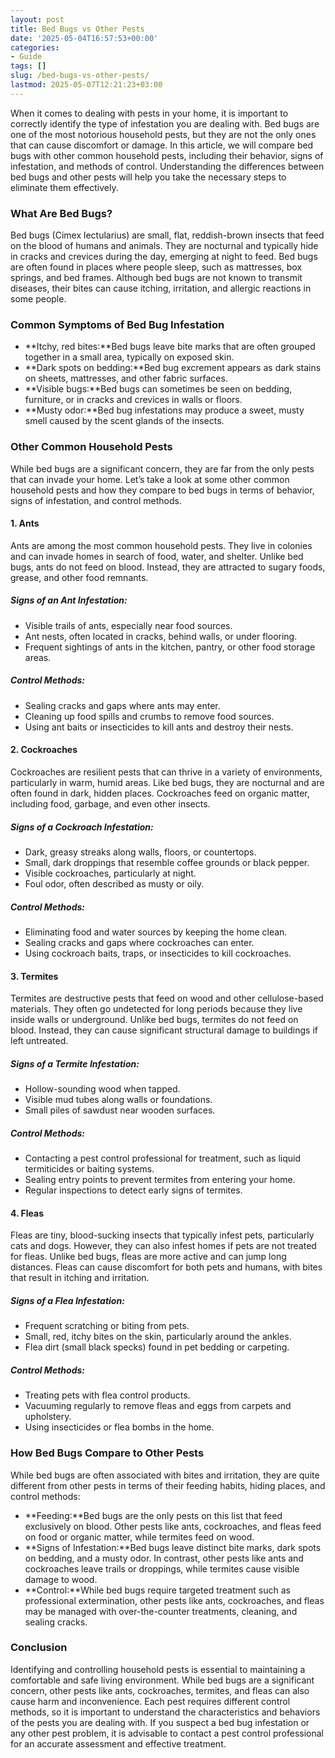 ```yaml
---
layout: post
title: Bed Bugs vs Other Pests
date: '2025-05-04T16:57:53+00:00'
categories:
- Guide
tags: []
slug: /bed-bugs-vs-other-pests/
lastmod: 2025-05-07T12:21:23+03:00
---
```


When it comes to dealing with pests in your home, it is important to correctly identify the type of infestation you are dealing with. Bed bugs are one of the most notorious household pests, but they are not the only ones that can cause discomfort or damage. In this article, we will compare bed bugs with other common household pests, including their behavior, signs of infestation, and methods of control. Understanding the differences between bed bugs and other pests will help you take the necessary steps to eliminate them effectively.
### What Are Bed Bugs?
Bed bugs (Cimex lectularius) are small, flat, reddish-brown insects that feed on the blood of humans and animals. They are nocturnal and typically hide in cracks and crevices during the day, emerging at night to feed. Bed bugs are often found in places where people sleep, such as mattresses, box springs, and bed frames. Although bed bugs are not known to transmit diseases, their bites can cause itching, irritation, and allergic reactions in some people.
### Common Symptoms of Bed Bug Infestation
- **Itchy, red bites:**Bed bugs leave bite marks that are often grouped together in a small area, typically on exposed skin.
- **Dark spots on bedding:**Bed bug excrement appears as dark stains on sheets, mattresses, and other fabric surfaces.
- **Visible bugs:**Bed bugs can sometimes be seen on bedding, furniture, or in cracks and crevices in walls or floors.
- **Musty odor:**Bed bug infestations may produce a sweet, musty smell caused by the scent glands of the insects.
### Other Common Household Pests
While bed bugs are a significant concern, they are far from the only pests that can invade your home. Let’s take a look at some other common household pests and how they compare to bed bugs in terms of behavior, signs of infestation, and control methods.
#### 1. Ants
Ants are among the most common household pests. They live in colonies and can invade homes in search of food, water, and shelter. Unlike bed bugs, ants do not feed on blood. Instead, they are attracted to sugary foods, grease, and other food remnants.
##### Signs of an Ant Infestation:
- Visible trails of ants, especially near food sources.
- Ant nests, often located in cracks, behind walls, or under flooring.
- Frequent sightings of ants in the kitchen, pantry, or other food storage areas.
##### Control Methods:
- Sealing cracks and gaps where ants may enter.
- Cleaning up food spills and crumbs to remove food sources.
- Using ant baits or insecticides to kill ants and destroy their nests.
#### 2. Cockroaches
Cockroaches are resilient pests that can thrive in a variety of environments, particularly in warm, humid areas. Like bed bugs, they are nocturnal and are often found in dark, hidden places. Cockroaches feed on organic matter, including food, garbage, and even other insects.
##### Signs of a Cockroach Infestation:
- Dark, greasy streaks along walls, floors, or countertops.
- Small, dark droppings that resemble coffee grounds or black pepper.
- Visible cockroaches, particularly at night.
- Foul odor, often described as musty or oily.
##### Control Methods:
- Eliminating food and water sources by keeping the home clean.
- Sealing cracks and gaps where cockroaches can enter.
- Using cockroach baits, traps, or insecticides to kill cockroaches.
#### 3. Termites
Termites are destructive pests that feed on wood and other cellulose-based materials. They often go undetected for long periods because they live inside walls or underground. Unlike bed bugs, termites do not feed on blood. Instead, they can cause significant structural damage to buildings if left untreated.
##### Signs of a Termite Infestation:
- Hollow-sounding wood when tapped.
- Visible mud tubes along walls or foundations.
- Small piles of sawdust near wooden surfaces.
##### Control Methods:
- Contacting a pest control professional for treatment, such as liquid termiticides or baiting systems.
- Sealing entry points to prevent termites from entering your home.
- Regular inspections to detect early signs of termites.
#### 4. Fleas
Fleas are tiny, blood-sucking insects that typically infest pets, particularly cats and dogs. However, they can also infest homes if pets are not treated for fleas. Unlike bed bugs, fleas are more active and can jump long distances. Fleas can cause discomfort for both pets and humans, with bites that result in itching and irritation.
##### Signs of a Flea Infestation:
- Frequent scratching or biting from pets.
- Small, red, itchy bites on the skin, particularly around the ankles.
- Flea dirt (small black specks) found in pet bedding or carpeting.
##### Control Methods:
- Treating pets with flea control products.
- Vacuuming regularly to remove fleas and eggs from carpets and upholstery.
- Using insecticides or flea bombs in the home.
### How Bed Bugs Compare to Other Pests
While bed bugs are often associated with bites and irritation, they are quite different from other pests in terms of their feeding habits, hiding places, and control methods:
- **Feeding:**Bed bugs are the only pests on this list that feed exclusively on blood. Other pests like ants, cockroaches, and fleas feed on food or organic matter, while termites feed on wood.
- **Signs of Infestation:**Bed bugs leave distinct bite marks, dark spots on bedding, and a musty odor. In contrast, other pests like ants and cockroaches leave trails or droppings, while termites cause visible damage to wood.
- **Control:**While bed bugs require targeted treatment such as professional extermination, other pests like ants, cockroaches, and fleas may be managed with over-the-counter treatments, cleaning, and sealing cracks.
### Conclusion
Identifying and controlling household pests is essential to maintaining a comfortable and safe living environment. While bed bugs are a significant concern, other pests like ants, cockroaches, termites, and fleas can also cause harm and inconvenience. Each pest requires different control methods, so it is important to understand the characteristics and behaviors of the pests you are dealing with. If you suspect a bed bug infestation or any other pest problem, it is advisable to contact a pest control professional for an accurate assessment and effective treatment.
